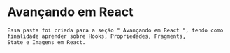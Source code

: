 # Avançando em React

    Essa pasta foi criada para a seção " Avançando em React ", tendo como finalidade aprender sobre Hooks, Propriedades, Fragments,  
    State e Imagens em React.
